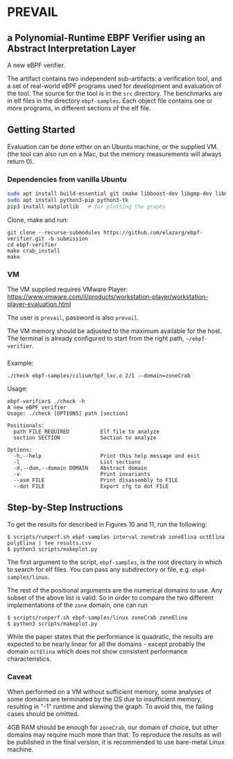 # PREVAIL 
## a Polynomial-Runtime EBPF Verifier using an Abstract Interpretation Layer

A new eBPF verifier.

The artifact contains two independent sub-artifacts: a verification tool, and a
set of real-world eBPF programs used for development and evaluation of the tool.
The source for the tool is in the `src` directory. The benchmarks are in elf
files in the directory `ebpf-samples`. Each object file contains one or more
programs, in different sections of the elf file.

## Getting Started
Evaluation can be done either on an Ubuntu machine, or the supplied VM.
(the tool can also run on a Mac, but the memory measurements will always return 0).

### Dependencies from vanilla Ubuntu
```bash
sudo apt install build-essential git cmake libboost-dev libgmp-dev libmpfr-dev
sudo apt install python3-pip python3-tk
pip3 install matplotlib   # for plotting the graphs
```

Clone, make and run:
```
git clone --recurse-submodules https://github.com/elazarg/ebpf-verifier.git -b submission
cd ebpf-verifier
make crab_install
make
```

### VM
The VM supplied requires VMware Player:
https://www.vmware.com/il/products/workstation-player/workstation-player-evaluation.html

The user is `prevail`, password is also `prevail`.

The VM memory should be adjusted to the maximum available for the host.
The terminal is already configured to start from the right path, `~/ebpf-verifier`.

### 

Example:
```
./check ebpf-samples/cilium/bpf_lxc.o 2/1 --domain=zoneCrab
```

Usage:
```
ebpf-verifier$ ./check -h
A new eBPF verifier
Usage: ./check [OPTIONS] path [section]

Positionals:
  path FILE REQUIRED          Elf file to analyze
  section SECTION             Section to analyze

Options:
  -h,--help                   Print this help message and exit
  -l                          List sections
  -d,--dom,--domain DOMAIN    Abstract domain
  -v                          Print invariants
  --asm FILE                  Print disassembly to FILE
  --dot FILE                  Export cfg to dot FILE
```

## Step-by-Step Instructions

To get the results for described in Figures 10 and 11, run the following:
```
$ scripts/runperf.sh ebpf-samples interval zoneCrab zoneElina octElina polyElina | tee results.csv
$ python3 scripts/makeplot.py
```
The first argument to the script, `ebpf-samples`, is the root directory in which
to search for elf files. You can pass any subdirectory or file, e.g.
`ebpd-samples/linux`.

The rest of the positional arguments are the numerical domains to use. Any
subset of the above list is valid. So in order to compare the two different
implementations of the `zone` domain, one can run
```
$ scripts/runperf.sh ebpf-samples/linux zoneCrab zoneElina
$ python3 scripts/makeplot.py
```

While the paper states that the performance is quadratic, the results are
expected to be nearly linear for all the domains - except probably the domain
`octElina` which does not show consistent performance characteristics.

### Caveat
When performed on a VM without sufficient memory, some analyses of some domains
are terminated by the OS due to insufficient memory, resulting in "-1" runtime
and skewing the graph. To avoid this, the failing cases should be omitted.

4GB RAM should be enough for `zoneCrab`, our domain of choice, but other domains
may require much more than that. To reproduce the results as will be published
in the final version, it is recommended to use bare-metal Linux machine. 


